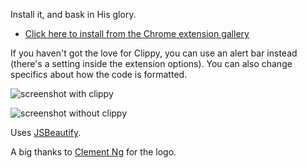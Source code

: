 Install it, and bask in His glory.

* [Click here to install from the Chrome extension gallery](https://chrome.google.com/extensions/detail/kkioiolcacgoihiiekambdciinadbpfk)

If you haven't got the love for Clippy, you can use an alert bar instead (there's a setting inside the extension options). You can also change specifics about how the code is formatted.

![screenshot with clippy](http://i.imgur.com/rJEg1.png)

![screenshot without clippy](http://i.imgur.com/ZhXnX.png)

Uses [JSBeautify](http://jsbeautifier.org).

A big thanks to [Clement Ng](http://clmnt.com) for the logo.